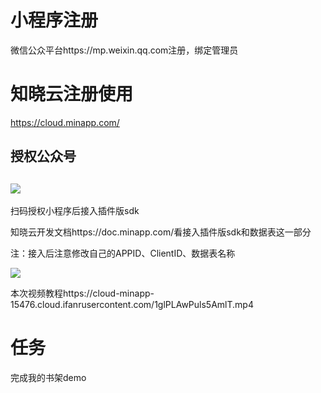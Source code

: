 # 小程序注册

微信公众平台https://mp.weixin.qq.com注册，绑定管理员

# 知晓云注册使用

https://cloud.minapp.com/

## 授权公众号

## ![](C:\Users\张利云\Desktop\TIM图片20190121104215.jpg)

扫码授权小程序后接入插件版sdk

知晓云开发文档https://doc.minapp.com/看接入插件版sdk和数据表这一部分

注：接入后注意修改自己的APPID、ClientID、数据表名称

![](C:\Users\张利云\Desktop\TIM图片20190121104639.png)

本次视频教程https://cloud-minapp-15476.cloud.ifanrusercontent.com/1glPLAwPuls5AmlT.mp4

# 任务

完成我的书架demo